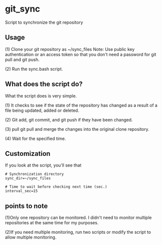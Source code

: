 # git_sync
Script to synchronize the git repository

## Usage

(1) Clone your git repository as ~/sync_files
Note: Use public key authentication or an access token so that you don't need a password for git pull and git push.

(2) Run the sync.bash script.

## What does the script do?

What the script does is very simple.

(1) It checks to see if the state of the repository has changed as a result of a file being updated, added or deleted.

(2) Git add, git commit, and git push if they have been changed.

(3) pull git pull and merge the changes into the original clone repository.

(4) Wait for the specified time.

## Customization

If you look at the script, you'll see that

```
# Synchronization directory
sync_dir=~/sync_files

# Time to wait before checking next time (sec.)
interval_sec=15
```

## points to note

(1)Only one repository can be monitored. I didn't need to monitor multiple repositories at the same time for my purposes.

(2)If you need multiple monitoring, run two scripts or modify the script to allow multiple monitoring.
